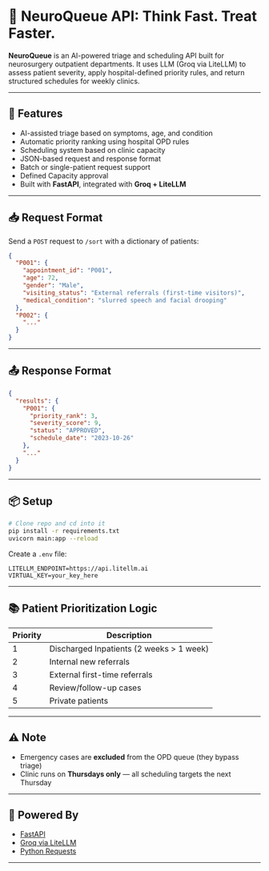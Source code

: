 # 🧠 NeuroQueue API: **Think Fast. Treat Faster.**

**NeuroQueue** is an AI-powered triage and scheduling API built for neurosurgery outpatient departments. It uses LLM (Groq via LiteLLM) to assess patient severity, apply hospital-defined priority rules, and return structured schedules for weekly clinics.

---

## 🚀 Features

- AI-assisted triage based on symptoms, age, and condition
- Automatic priority ranking using hospital OPD rules
- Scheduling system based on clinic capacity
- JSON-based request and response format
- Batch or single-patient request support
- Defined Capacity approval
- Built with **FastAPI**, integrated with **Groq + LiteLLM**

---

## 📥 Request Format

Send a `POST` request to `/sort` with a dictionary of patients:

```json
{
  "P001": {
    "appointment_id": "P001",
    "age": 72,
    "gender": "Male",
    "visiting_status": "External referrals (first-time visitors)",
    "medical_condition": "slurred speech and facial drooping"
  },
  "P002": {
    "..."
  }
}
```

---

## 📤 Response Format

```json
{
  "results": {
    "P001": {
      "priority_rank": 3,
      "severity_score": 9,
      "status": "APPROVED",
      "schedule_date": "2023-10-26"
    },
    "..."
  }
}
```

---

## 📦 Setup

```bash
# Clone repo and cd into it
pip install -r requirements.txt
uvicorn main:app --reload
```

Create a `.env` file:

```env
LITELLM_ENDPOINT=https://api.litellm.ai
VIRTUAL_KEY=your_key_here
```

---


## 📚 Patient Prioritization Logic

| Priority | Description                              |
| -------- | ---------------------------------------- |
| 1        | Discharged Inpatients (2 weeks > 1 week) |
| 2        | Internal new referrals                   |
| 3        | External first-time referrals            |
| 4        | Review/follow-up cases                   |
| 5        | Private patients                         |

---

## ⚠️ Note

- Emergency cases are **excluded** from the OPD queue (they bypass triage)
- Clinic runs on **Thursdays only** — all scheduling targets the next Thursday

---

## 🤖 Powered By

- [FastAPI](https://fastapi.tiangolo.com/)
- [Groq via LiteLLM](https://github.com/BerriAI/litellm)
- [Python Requests](https://docs.python-requests.org/)

---



